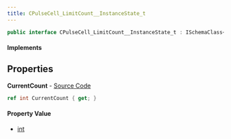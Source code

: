 ```yaml
---
title: CPulseCell_LimitCount__InstanceState_t
---
```


```csharp
public interface CPulseCell_LimitCount__InstanceState_t : ISchemaClass<CPulseCell_LimitCount__InstanceState_t>, ISchemaField, ISchemaClass, INativeHandle
```

#### Implements

## Properties

**CurrentCount** - [Source Code](https://github.com/swiftly-solution/swiftlys2/blob/master/managed/src/SwiftlyS2.Generated/Schemas/Interfaces/CPulseCell_LimitCount__InstanceState_t.cs#L16)

```csharp
ref int CurrentCount { get; }
```

#### Property Value

- [int](https://learn.microsoft.com/dotnet/api/system.int32)

